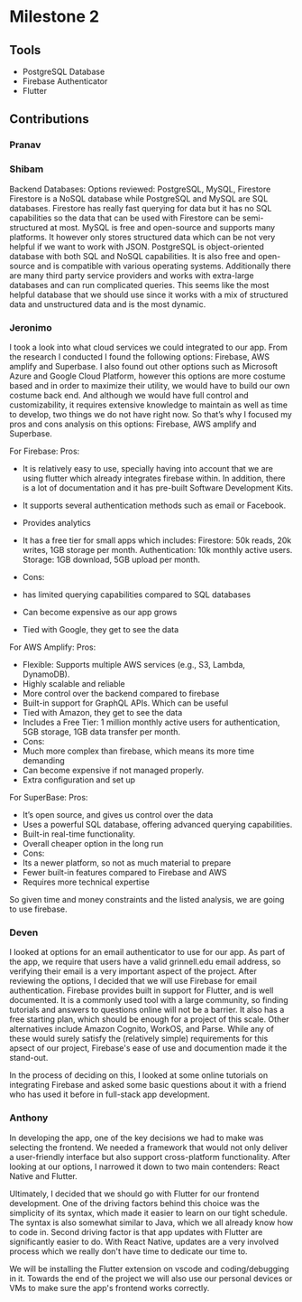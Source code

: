 # Milestone 2

## Tools
- PostgreSQL Database
- Firebase Authenticator
- Flutter

## Contributions
### Pranav


### Shibam
Backend Databases: Options reviewed: PostgreSQL, MySQL, Firestore
Firestore is a NoSQL database while PostgreSQL and MySQL are SQL databases. Firestore has really fast querying for data but it has no SQL capabilities so the data that can be used with Firestore can be semi-structured at most. 
MySQL is free and open-source and supports many platforms. It however only stores structured data which can be not very helpful if we want to work with JSON. 
PostgreSQL is object-oriented database with both SQL and NoSQL capabilities. It is also free and open-source and is compatible with various operating systems. Additionally there are many third party service providers and works with extra-large databases and can run complicated queries. This seems like the most helpful database that we should use since it works with a mix of structured data and unstructured data and is the most dynamic.


### Jeronimo

I took a look into what cloud services we could integrated to our app. From the research I conducted I found the following options: Firebase, AWS amplify and Superbase. I also found out other options such as Microsoft Azure and Google Cloud Platform, however this options are more costume based and in order to maximize their utility, we would have to build our own costume back end. And although we would have full control and customizability, it requires extensive knowledge to maintain as well as time to develop, two things we do not have right now.  So that’s why I focused my pros and cons analysis on this options: Firebase, AWS amplify and Superbase. 

For Firebase: 
Pros: 
- It is relatively easy to use, specially having into account that we are using flutter which already integrates firebase within. In addition, there is a lot of documentation and it has pre-built Software Development Kits.
- It supports several authentication methods such as email or Facebook.
- Provides analytics 
- It has a free tier for small apps which includes: Firestore: 50k reads, 20k writes, 1GB storage per month. Authentication: 10k monthly active users. Storage: 1GB download, 5GB upload per month.

- Cons: 
- has limited querying capabilities compared to SQL databases
- Can become expensive as our app grows 
- Tied with Google, they get to see the data

For AWS Amplify: 
Pros: 
- Flexible: Supports multiple AWS services (e.g., S3, Lambda, DynamoDB).
- Highly scalable and reliable 
- More control over the backend compared to firebase 
- Built-in support for GraphQL APIs. Which can be useful 
- Tied with Amazon, they get to see the data
- Includes a Free Tier: 1 million monthly active users for authentication, 5GB storage, 1GB data transfer per month.
- Cons:
- Much more complex than firebase, which means its more time demanding 
- Can become expensive if not managed properly.
- Extra configuration and set up

For SuperBase: 
Pros: 
- It’s open source, and gives us control over the data
- Uses a powerful SQL database, offering advanced querying capabilities.
- Built-in real-time functionality.
- Overall cheaper option in the long run
- Cons: 
- Its a newer platform, so not as much material to prepare 
- Fewer built-in features compared to Firebase and AWS
- Requires more technical expertise 


So given time and money constraints and the listed analysis, we are going to use firebase.


### Deven
I looked at options for an email authenticator to use for our app. As part of the app, we require that users have a valid grinnell.edu email address, so verifying their email is a very important aspect of the project. After reviewing the options, I decided that we will use Firebase for email authentication.
Firebase provides built in support for Flutter, and is well documented. It is a commonly used tool with a large community, so finding tutorials and answers to questions online will not be a barrier. It also has a free starting plan, which should be enough for a project of this scale. 
Other alternatives include Amazon Cognito, WorkOS, and Parse. While any of these would surely satisfy the (relatively simple) requirements for this apsect of our project, Firebase's ease of use and documention made it the stand-out.

In the process of deciding on this, I looked at some online tutorials on integrating Firebase and asked some basic questions about it with a friend who has used it before in full-stack app development.

### Anthony
In developing the app, one of the key decisions we had to make was selecting the frontend. We needed a framework that would not only deliver a user-friendly interface but also support cross-platform functionality. After looking at our options, I narrowed it down to two main contenders: React Native and Flutter.

Ultimately, I decided that we should go with Flutter for our frontend development. One of the driving factors behind this choice was the simplicity of its syntax, which made it easier to learn on our tight schedule. The syntax is also somewhat similar to Java, which we all already know how to code in. Second driving factor is that app updates with Flutter are significantly easier to do. With React Native, updates are a very involved process which we really don't have time to dedicate our time to.

We will be installing the Flutter extension on vscode and coding/debugging in it. Towards the end of the project we will also use our personal devices or VMs to make sure the app's frontend works correctly.
